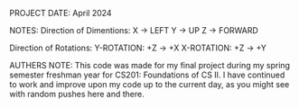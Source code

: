 PROJECT DATE: April 2024

NOTES:
Direction of Dimentions:
X -> LEFT
Y -> UP
Z -> FORWARD

Direction of Rotations:
Y-ROTATION: +Z -> +X
X-ROTATION: +Z -> +Y

AUTHERS NOTE:
This code was made for my final project during my spring semester freshman year for CS201: Foundations of CS II.
I have continued to work and improve upon my code up to the current day, as you might see with random pushes here and there.
